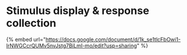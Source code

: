 # Stimulus display & response collection

{% embed url="https://docs.google.com/document/d/1k_se1tlcFbOwi1-IrNWGCcrQUMv5nvJstg7BiLmI-mo/edit?usp=sharing" %}
